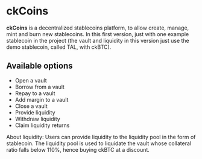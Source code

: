 # ckCoins

**ckCoins** is a decentralized stablecoins platform, to allow create, manage, mint and burn new stablecoins.
In this first version, just with one example stablecoin in the project (the vault and liquidity in this version just use the demo stablecoin, called TAL, with ckBTC).

## Available options

- Open a vault
- Borrow from a vault
- Repay to a vault
- Add margin to a vault
- Close a vault
- Provide liquidity
- Withdraw liquidity
- Claim liquidity returns

About liquidity: Users can provide liquidity to the liquidity pool in the form of stablecoin. The liquidity pool is used to liquidate the vault whose collateral ratio falls below 110%, hence buying ckBTC at a discount.

